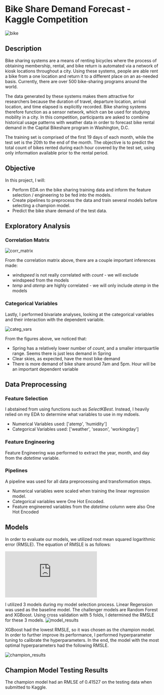 # Bike Share Demand Forecast - Kaggle Competition
![bike](https://user-images.githubusercontent.com/63955480/126615338-83f6686a-4078-4a7d-a964-3b1a20b41582.jpg)

## Description
Bike sharing systems are a means of renting bicycles where the process of obtaining membership, rental, and bike return is automated via a network of kiosk locations throughout a city. Using these systems, people are able rent a bike from a one location and return it to a different place on an as-needed basis. Currently, there are over 500 bike-sharing programs around the world.

The data generated by these systems makes them attractive for researchers because the duration of travel, departure location, arrival location, and time elapsed is explicitly recorded. Bike sharing systems therefore function as a sensor network, which can be used for studying mobility in a city. In this competition, participants are asked to combine historical usage patterns with weather data in order to forecast bike rental demand in the Capital Bikeshare program in Washington, D.C.

The training set is comprised of the first 19 days of each month, while the test set is the 20th to the end of the month. The objective is to predict the total count of bikes rented during each hour covered by the test set, using only information available prior to the rental period.


## Objective
In this project, I will:
* Perform EDA on the bike sharing training data and inform the feature selection / engineering to be fed into the models. 
* Create pipelines to preprocess the data and train several models before selecting a champion model. 
* Predict the bike share demand of the test data.


## Exploratory Analysis

### Correlation Matrix

![corr_matrix](https://user-images.githubusercontent.com/63955480/126615941-bd1c2a50-c8f3-417d-b28a-73e1dddc7164.png)

From the correlation matrix above, there are a couple important inferences made:
* _windspeed_ is not really correlated with _count_ - we will exclude windspeed from the models
* _temp_ and _atemp_ are highly correlated - we will only include _atemp_ in the models

### Categorical Variables 

Lastly, I performed bivariate analyses, looking at the categorical variables and their interaction with the dependent variable.

![categ_vars](https://user-images.githubusercontent.com/63955480/126616595-9bb9e864-b74e-45db-889a-d47cad8b47c7.png)

From the figures above, we noticed that:
* Spring has a relatively lower number of _count_, and a smaller interquartile range. Seems there is just less demand in Spring
* Clear skies, as expected, have the most bike demand
* There is more demand of bike share around 7am and 5pm. Hour will be an important dependent variable

## Data Preprocessing

### Feature Selection

I abstained from using functions such as _SelectKBest_. Instead, I heavily relied on my EDA to determine what variables to use in my mdoels.
* Numerical Variables used: ['atemp', 'humidity']
* Categorical Variables used: ['weather', 'season', 'workingday']

### Feature Engineering 

Feature Engineering was performed to extract the year, month, and day from the _datetime_ variable. 

### Pipelines

A pipeline was used for all data preprocessing and transformation steps. 
* Numerical variables were scaled when training the linear regression model. 
* Categorical variables were One Hot Encoded. 
* Feature engineered variables from the _datetime_ column were also One Hot Encoded


## Models

In order to evaluate our models, we utilized root mean squared logarithmic error (RMSLE). The equation of RMSLE is as follows:

![equation](https://latex.codecogs.com/png.latex?%5Csqrt%7B%5Cfrac1n%5Csum_%7Bi%3D1%7D%5E%7Bn%7D%7B%28%5Clog%28p_%7Bi%7D&plus;1%29%7D%20-%20%5Clog%28a_i%20&plus;%201%29%29%5E%7B2%7D%7D%5C%5C%5C%5C%5Ctext%7Bwhere%3A%7D%5C%5Cp_i%20%3D%20%5Ctext%7Bprediction%20of%20the%20ith%20observation%7D%5C%5Ca_i%20%3D%20%5Ctext%7Bactual%20of%20the%20ith%20observation%7D%5C%5Cn%20%3D%20%5Ctext%7Bsample%20size%7D)

I utilized 3 models during my model selection process. Linear Regerssion was used as the baseline model. The challenger models are Random Forest and XGBoost. Using cross validation with 5 folds, I determined the RMSLE for these 3 models. 
![model_results](https://user-images.githubusercontent.com/63955480/126616316-9a6ac053-1c6e-4eb0-8023-5d7205f7f978.png)

XGBoost had the lowest RMSLE, so it was chosen as the champion model. In order to further improve its performance, I performed hyperparameter tuning to calibrate the hyperparameters. In the end, the model with the most optimal hyperparameters had the following RMSLE.

![champion_results](https://user-images.githubusercontent.com/63955480/126616405-05c29854-4548-40dd-81c4-eae532c89296.png)

## Champion Model Testing Results

The champion model had an RMLSE of 0.41527 on the testing data when submitted to Kaggle.
